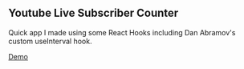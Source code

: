 ## Youtube Live Subscriber Counter

Quick app I made using some React Hooks including Dan Abramov's custom useInterval hook.

[Demo](https://stormy-plateau-84954.herokuapp.com/)

